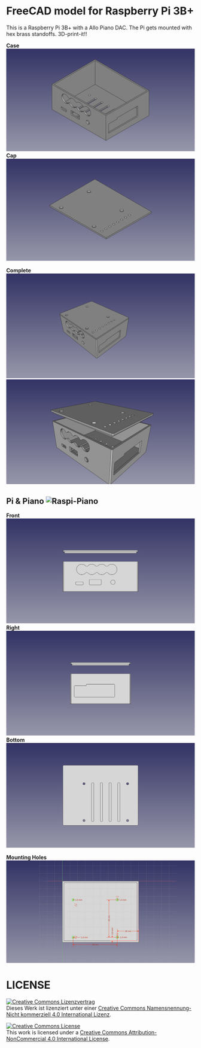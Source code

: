# FreeCAD model for Raspberry Pi 3B+

This is a Raspberry Pi 3B+ with a Allo Piano DAC.
The Pi gets mounted with hex brass standoffs.
3D-print-it!!

**Case**
![Raspi-Piano-Case](img/case-img.png)
**Cap**
![Raspi-Piano-Case-Cap](img/case-img-cap.png)

**Complete**
![Raspi-Piano-Complete](img/case-img-complete.png)
![Raspi-Piano-Complete2](img/case-img-complete2.png)

**Pi & Piano**
![Raspi-Piano](foto-rpi-piano.jpg)
-----------
**Front**
![Raspi-Piano-Front](img/case-img_complete-front.png)
**Right**
![Raspi-Piano-Right](img/case-img_complete-right.png)
**Bottom**
![Raspi-Piano-Bottom](img/case-img_complete-bottom.png)

**Mounting Holes**
![Raspi-Piano-MountHoles](img/case-img-mount-holes.png)

# LICENSE

<dl>
<a rel="license" href="http://creativecommons.org/licenses/by-nc/4.0/"><img alt="Creative Commons Lizenzvertrag" style="border-width:0" src="https://i.creativecommons.org/l/by-nc/4.0/88x31.png" /></a><br />Dieses Werk ist lizenziert unter einer <a rel="license" href="http://creativecommons.org/licenses/by-nc/4.0/">Creative Commons Namensnennung-Nicht kommerziell 4.0 International Lizenz</a>.
</dl>

<dl>
<a rel="license" href="http://creativecommons.org/licenses/by-nc/4.0/"><img alt="Creative Commons License" style="border-width:0" src="https://i.creativecommons.org/l/by-nc/4.0/88x31.png" /></a><br />This work is licensed under a <a rel="license" href="http://creativecommons.org/licenses/by-nc/4.0/">Creative Commons Attribution-NonCommercial 4.0 International License</a>.
</dl>
